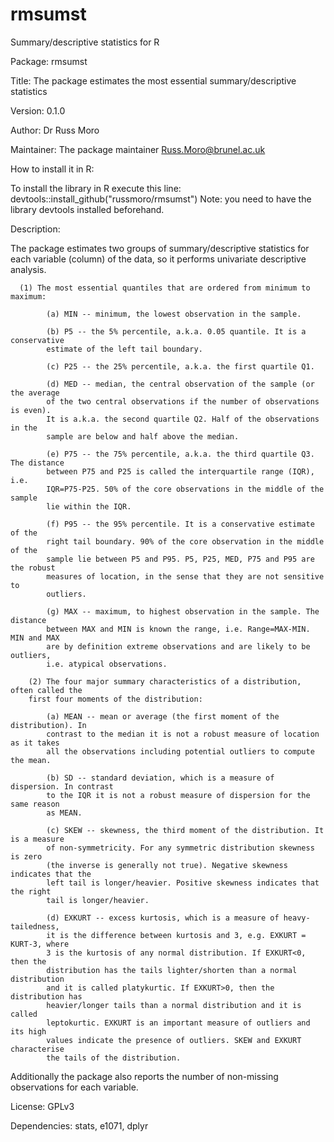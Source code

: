 # rmsumst

Summary/descriptive statistics for R

Package: rmsumst

Title: The package estimates the most essential summary/descriptive statistics

Version: 0.1.0

Author: Dr Russ Moro

Maintainer: The package maintainer <Russ.Moro@brunel.ac.uk>

How to install it in R:

To install the library in R execute this line:
devtools::install_github("russmoro/rmsumst")
Note: you need to have the library devtools installed beforehand.

Description:

The package estimates two groups of summary/descriptive statistics for each
variable (column) of the data, so it performs univariate descriptive analysis.


      (1) The most essential quantiles that are ordered from minimum to maximum:
      
            (a) MIN -- minimum, the lowest observation in the sample.
            
            (b) P5 -- the 5% percentile, a.k.a. 0.05 quantile. It is a conservative
            estimate of the left tail boundary.
            
            (c) P25 -- the 25% percentile, a.k.a. the first quartile Q1.
            
            (d) MED -- median, the central observation of the sample (or the average
            of the two central observations if the number of observations is even).
            It is a.k.a. the second quartile Q2. Half of the observations in the
            sample are below and half above the median.
            
            (e) P75 -- the 75% percentile, a.k.a. the third quartile Q3. The distance
            between P75 and P25 is called the interquartile range (IQR), i.e. 
            IQR=P75-P25. 50% of the core observations in the middle of the sample
            lie within the IQR.
            
            (f) P95 -- the 95% percentile. It is a conservative estimate of the
            right tail boundary. 90% of the core observation in the middle of the
            sample lie between P5 and P95. P5, P25, MED, P75 and P95 are the robust
            measures of location, in the sense that they are not sensitive to
            outliers.
            
            (g) MAX -- maximum, to highest observation in the sample. The distance
            between MAX and MIN is known the range, i.e. Range=MAX-MIN. MIN and MAX
            are by definition extreme observations and are likely to be outliers,
            i.e. atypical observations.
            
        (2) The four major summary characteristics of a distribution, often called the
        first four moments of the distribution:
        
            (a) MEAN -- mean or average (the first moment of the distribution). In
            contrast to the median it is not a robust measure of location as it takes
            all the observations including potential outliers to compute the mean.
            
            (b) SD -- standard deviation, which is a measure of dispersion. In contrast
            to the IQR it is not a robust measure of dispersion for the same reason
            as MEAN.
            
            (c) SKEW -- skewness, the third moment of the distribution. It is a measure
            of non-symmetricity. For any symmetric distribution skewness is zero
            (the inverse is generally not true). Negative skewness indicates that the
            left tail is longer/heavier. Positive skewness indicates that the right
            tail is longer/heavier.
            
            (d) EXKURT -- excess kurtosis, which is a measure of heavy-tailedness,
            it is the difference between kurtosis and 3, e.g. EXKURT = KURT-3, where
            3 is the kurtosis of any normal distribution. If EXKURT<0, then the
            distribution has the tails lighter/shorten than a normal distribution
            and it is called platykurtic. If EXKURT>0, then the distribution has
            heavier/longer tails than a normal distribution and it is called
            leptokurtic. EXKURT is an important measure of outliers and its high
            values indicate the presence of outliers. SKEW and EXKURT characterise
            the tails of the distribution.
            
Additionally the package also reports the number of non-missing observations for
each variable.

License: GPLv3

Dependencies: stats, e1071, dplyr

